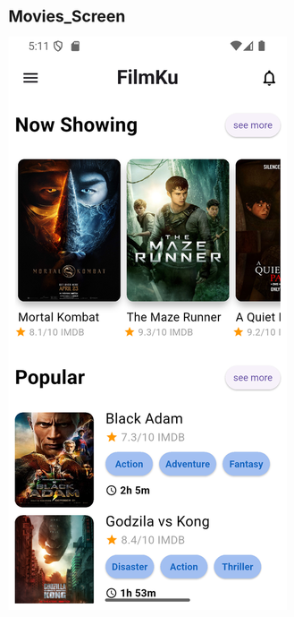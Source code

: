 # Movies_Screen
![image alt](https://github.com/Noran-cloud/Movies_Screen/blob/88adaea15880afed1490a49fc8b6dbf7918cae9e/Screenshot_1756390266.png)
